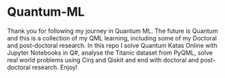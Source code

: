 # Quantum-ML
Thank you for following my journey in Quantum ML. 
The future is Quantum and this is a collection of my QML learning, including some of my Doctoral and post-doctoral research.
In this repo I solve Quantum Katas Online with Jupyter Notebooks in Q#, analyse the Titanic dataset from PyQML, solve real world problems using Cirq and Qiskit and end with doctoral and post-doctoral research. Enjoy!
  
